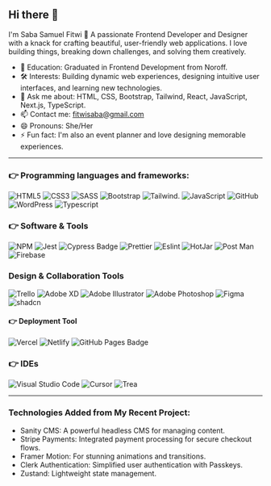 ## Hi there 👋

I'm Saba Samuel Fitwi 🤩
A passionate Frontend Developer and Designer with a knack for crafting beautiful, user-friendly web applications. I love building things, breaking down challenges, and solving them creatively.

- 🔭 Education: Graduated in Frontend Development from Noroff.
- 🛠️ Interests: Building dynamic web experiences, designing intuitive user interfaces, and learning new technologies.
- 💬 Ask me about: HTML, CSS, Bootstrap, Tailwind, React, JavaScript, Next.js, TypeScript.
- 📫 Contact me: fitwisaba@gmail.com
- 😄 Pronouns: She/Her
- ⚡ Fun fact: I'm also an event planner and love designing memorable experiences.

---
### 👉 Programming languages and frameworks:

![HTML5](https://img.shields.io/badge/html5-%23E34F26.svg?style=for-the-badge&logo=html5&logoColor=white)
![CSS3](https://img.shields.io/badge/css3-%231572B6.svg?style=for-the-badge&logo=css3&logoColor=white)
![SASS](https://img.shields.io/badge/Sass-CC6699?style=for-the-badge&logo=sass&logoColor=white)
![Bootstrap](https://img.shields.io/badge/Bootstrap-563D7C?style=for-the-badge&logo=bootstrap&logoColor=white)
![Tailwind](https://img.shields.io/badge/Tailwind_CSS-38B2AC?style=for-the-badge&logo=tailwind-css&logoColor=white).
![JavaScript](https://img.shields.io/badge/javascript-%23323330.svg?style=for-the-badge&logo=javascript&logoColor=%23F7DF1E)
![GitHub](https://img.shields.io/badge/GitHub-100000?style=for-the-badge&logo=github&logoColor=white)
![WordPress](https://img.shields.io/badge/Wordpress-21759B?style=for-the-badge&logo=wordpress&logoColor=white)
![Typescript](https://img.shields.io/badge/TypeScript-007ACC?style=for-the-badge&logo=typescript&logoColor=white)



### 👉 Software & Tools

![NPM](https://img.shields.io/badge/npm-CB3837?style=for-the-badge&logo=npm&logoColor=white)
![Jest](https://img.shields.io/badge/Jest-323330?style=for-the-badge&logo=Jest&logoColor=white)
![Cypress Badge](https://img.shields.io/badge/Cypress-17202C?logo=cypress&logoColor=fff&style=for-the-badge)
![Prettier](https://img.shields.io/badge/prettier-1A2C34?style=for-the-badge&logo=prettier&logoColor=F7BA3E)
![Eslint](https://img.shields.io/badge/eslint-3A33D1?style=for-the-badge&logo=eslint&logoColor=white)
![HotJar](https://img.shields.io/badge/hotjar-FD3A5C?style=for-the-badge&logo=hotjar&logoColor=white)
![Post Man](https://img.shields.io/badge/Postman-FF6C37?style=for-the-badge&logo=Postman&logoColor=white)
![Firebase](https://img.shields.io/badge/Firebase-FFCA28?style=for-the-badge&logo=firebase&logoColor=orange)


### Design & Collaboration Tools
![Trello](https://img.shields.io/badge/Trello-blue?style=for-the-badge&logo=trello&logoColor=white)
![Adobe XD](https://img.shields.io/badge/Adobe%20XD-470137?style=for-the-badge&logo=Adobe%20XD&logoColor=#FF61F6)
![Adobe Illustrator](https://img.shields.io/badge/adobe%20illustrator-%23FF9A00.svg?style=for-the-badge&logo=adobe%20illustrator&logoColor=white)
![Adobe Photoshop](https://img.shields.io/badge/adobe%20photoshop-%2331A8FF.svg?style=for-the-badge&logo=adobe%20photoshop&logoColor=white)
![Figma](https://img.shields.io/badge/Figma-red?style=for-the-badge&logo=figma&logoColor=white)
![shadcn](https://img.shields.io/badge/shadcn-%23000000.svg?style=for-the-badge&logo=shadcn&logoColor=white)



#### 👉 Deployment Tool
![Vercel](https://img.shields.io/badge/Vercel-red?style=for-the-badge&logo=vercel&logoColor=white)
![Netlify](https://img.shields.io/badge/Netlify-00C7B7?style=for-the-badge&logo=netlify&logoColor=white)
![GitHub Pages Badge](https://img.shields.io/badge/GitHub%20Pages-222?logo=githubpages&logoColor=fff&style=for-the-badge)



### 👉 IDEs
![Visual Studio Code](https://img.shields.io/badge/Visual_Studio_Code-0078D4?style=for-the-badge&logo=visual%20studio%20code&logoColor=white)
![Cursor](https://img.shields.io/badge/Cursor-FF6F00?style=for-the-badge&logo=cursor&logoColor=white)
![Trea](https://img.shields.io/badge/Trea-00C853?style=for-the-badge&logo=trae&logoColor=white)



---

### Technologies Added from My Recent Project:
- Sanity CMS: A powerful headless CMS for managing content.
- Stripe Payments: Integrated payment processing for secure checkout flows.
- Framer Motion: For stunning animations and transitions.
- Clerk Authentication: Simplified user authentication with Passkeys.
- Zustand: Lightweight state management.



